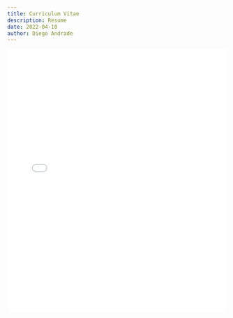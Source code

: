```yaml
---
title: Curriculum Vitae
description: Resume
date: 2022-04-10
author: Diego Andrade
---
```


<embed src="resume-es.pdf" type="application/pdf" width="100%" height="600px" />